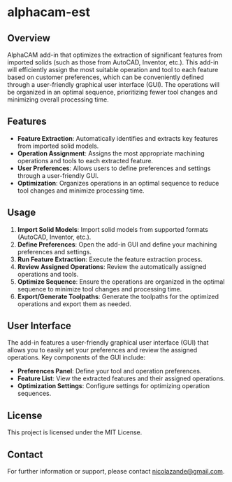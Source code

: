 # alphacam-est

## Overview

AlphaCAM add-in that optimizes the extraction of significant features from imported solids (such as those from AutoCAD, Inventor, etc.). This add-in will efficiently assign the most suitable operation and tool to each feature based on customer preferences, which can be conveniently defined through a user-friendly graphical user interface (GUI). The operations will be organized in an optimal sequence, prioritizing fewer tool changes and minimizing overall processing time.

## Features

- **Feature Extraction**: Automatically identifies and extracts key features from imported solid models.
- **Operation Assignment**: Assigns the most appropriate machining operations and tools to each extracted feature.
- **User Preferences**: Allows users to define preferences and settings through a user-friendly GUI.
- **Optimization**: Organizes operations in an optimal sequence to reduce tool changes and minimize processing time.

## Usage

1. **Import Solid Models**: Import solid models from supported formats (AutoCAD, Inventor, etc.).
2. **Define Preferences**: Open the add-in GUI and define your machining preferences and settings.
3. **Run Feature Extraction**: Execute the feature extraction process.
4. **Review Assigned Operations**: Review the automatically assigned operations and tools.
5. **Optimize Sequence**: Ensure the operations are organized in the optimal sequence to minimize tool changes and processing time.
6. **Export/Generate Toolpaths**: Generate the toolpaths for the optimized operations and export them as needed.

## User Interface

The add-in features a user-friendly graphical user interface (GUI) that allows you to easily set your preferences and review the assigned operations. Key components of the GUI include:

- **Preferences Panel**: Define your tool and operation preferences.
- **Feature List**: View the extracted features and their assigned operations.
- **Optimization Settings**: Configure settings for optimizing operation sequences.

## License

This project is licensed under the MIT License.

## Contact

For further information or support, please contact [nicolazande@gmail.com](mailto:nicolazande@gmail.com).

